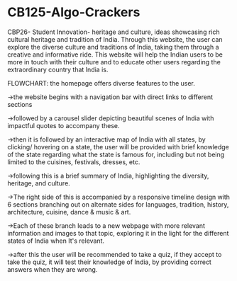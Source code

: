 # CB125-Algo-Crackers
CBP26- Student Innovation- heritage and culture, ideas showcasing rich cultural heritage and tradition of India.
Through this website, the user can explore the diverse culture and traditions of India, taking them through a creative and informative ride.
This website will help the Indian users to be more in touch with their culture and to educate other users regarding the extraordinary country that India is.

FLOWCHART:
the homepage offers diverse features to the user. 

->the website begins with a navigation bar with direct links to different sections 

->followed by a carousel slider depicting beautiful scenes of India with impactful quotes to accompany these.

->then it is followed by an interactive map of India with all states, by clicking/ hovering on a state, the user will be provided with brief knowledge of the state regarding what the state is famous for, including but not being limited to the cuisines, festivals, dresses, etc.

->following this is a brief summary of India, highlighting the diversity, heritage, and culture. 

->The right side of this is accompanied by a responsive timeline design with 6 sections branching out on alternate sides for languages, tradition, history, architecture, cuisine, dance & music & art.

->Each of these branch leads to a new webpage with more relevant information and images to that topic, exploring it in the light for the different states of India when It's relevant.

->after this the user will be recommended to take a quiz, if they accept to take the quiz, it will test their knowledge of India, by providing correct answers when they are wrong.
